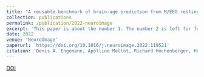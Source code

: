 ```yaml
---
title: "A reusable benchmark of brain-age prediction from M/EEG resting-state signals"
collection: publications
permalink: /publication/2022-neuroimage
excerpt: 'This paper is about the number 1. The number 2 is left for future work.'
date: 2022
venue: 'NeuroImage'
paperurl: 'https://doi.org/10.1016/j.neuroimage.2022.119521'
citation: 'Denis A. Engemann, Apolline Mellot, Richard Höchenberger, Hubert Banville, David Sabbagh, Lukas Gemein, Tonio Ball, Alexandre Gramfort. A reusable benchmark of brain-age prediction from M/EEG resting-state signals. NeuroImage, 2022'
---
```


[DOI](https://doi.org/10.1016/j.neuroimage.2022.119521)
